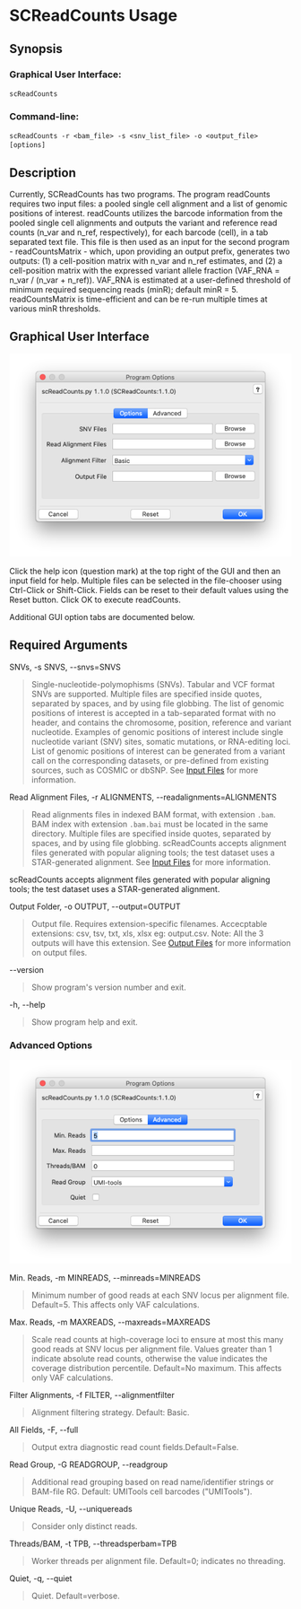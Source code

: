 # SCReadCounts Usage

## Synopsis

### Graphical User Interface:

    scReadCounts

### Command-line:

    scReadCounts -r <bam_file> -s <snv_list_file> -o <output_file> [options]

## Description


Currently, SCReadCounts has two programs. The program readCounts requires two input files: a pooled single cell alignment and a list of genomic positions of interest. readCounts utilizes the barcode information from the pooled single cell alignments and outputs the variant and reference read counts (n_var and n_ref, respectively), for each barcode (cell), in a tab separated text file. This file is then used as an input for the second program - readCountsMatrix - which, upon providing an output prefix, generates two outputs: (1) a cell-position matrix with n_var and n_ref estimates, and (2) a cell-position matrix with the expressed variant allele fraction (VAF_RNA = n_var / (n_var + n_ref)). VAF_RNA is estimated at a user-defined threshold of minimum required sequencing reads (minR); default minR = 5. readCountsMatrix is time-efficient and can be re-run multiple times at various minR thresholds.

## Graphical User Interface

<img src="scReadCounts.png" alt="scReadCounts Options"/>

Click the help icon (question mark) at the top right of the GUI and
then an input field for help. Multiple files can be selected in the
file-chooser using Ctrl-Click or Shift-Click. Fields can be reset to
their default values using the Reset button. Click OK to execute
readCounts.

Additional GUI option tabs are documented below.

## Required Arguments

SNVs, -s SNVS, --snvs=SNVS

> Single-nucleotide-polymophisms (SNVs). Tabular and VCF format SNVs are supported. Multiple files are specified inside quotes, separated by spaces, and by using file globbing. The list of genomic positions of interest is accepted in a tab-separated format with no header, and contains the chromosome, position, reference and variant nucleotide. Examples of genomic positions of interest include single nucleotide variant (SNV) sites, somatic mutations, or RNA-editing loci. List of genomic positions of interest can be generated from a variant call on the corresponding datasets, or pre-defined from existing sources, such as COSMIC or dbSNP. See [Input Files](InputFiles.md) for more information.

Read Alignment Files, -r ALIGNMENTS, --readalignments=ALIGNMENTS

> Read alignments files in indexed BAM format, with extension `.bam`. BAM index with extension `.bam.bai` must be located in the same directory. Multiple files are specified inside quotes, separated by spaces, and by using file globbing. scReadCounts accepts alignment files generated with popular aligning tools; the test dataset uses a STAR-generated alignment. See [Input Files](InputFiles.md) for more information.

scReadCounts accepts alignment files generated with popular aligning tools; the test dataset uses a STAR-generated alignment.

Output Folder, -o OUTPUT, --output=OUTPUT

> Output file. Requires extension-specific filenames. Accecptable extensions: csv, tsv, txt, xls, xlsx eg: output.csv. Note: All the 3 outputs will have this extension. See [Output Files](OutputFiles.md) for more information on output files.

--version

>Show program's version number and exit. 

-h, --help

> Show program help and exit.

### Advanced Options
<img src="scReadCounts-advanced.png" alt="Advanced"/>

Min. Reads, -m MINREADS, --minreads=MINREADS

> Minimum number of good reads at each SNV locus per alignment file. Default=5. This affects only VAF calculations.  

Max. Reads, -m MAXREADS, --maxreads=MAXREADS

> Scale read counts at high-coverage loci to ensure at
                        most this many good reads at SNV locus per alignment
                        file. Values greater than 1 indicate absolute read
                        counts, otherwise the value indicates the coverage
                        distribution percentile. Default=No maximum. This affects only VAF calculations.
                        
Filter Alignments, -f FILTER, --alignmentfilter

> Alignment filtering strategy. Default: Basic.

All Fields, -F, --full

> Output extra diagnostic read count fields.Default=False.

Read Group, -G READGROUP, --readgroup

> Additional read grouping based on read name/identifier strings or BAM-file RG. Default: UMITools cell barcodes ("UMITools").

Unique Reads, -U, --uniquereads   

> Consider only distinct reads.

Threads/BAM, -t TPB, --threadsperbam=TPB                   

> Worker threads per alignment file. Default=0; indicates no threading.

Quiet, -q, --quiet

> Quiet. Default=verbose.

